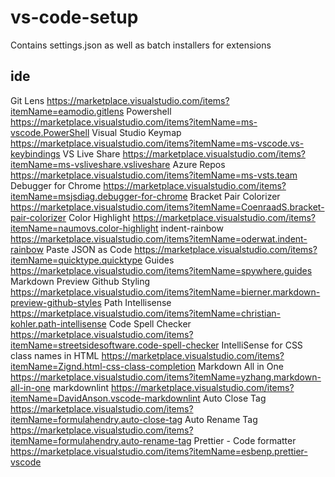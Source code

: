 # vs-code-setup

Contains settings.json as well as batch installers for extensions

## ide

Git Lens <https://marketplace.visualstudio.com/items?itemName=eamodio.gitlens>
Powershell <https://marketplace.visualstudio.com/items?itemName=ms-vscode.PowerShell>
Visual Studio Keymap <https://marketplace.visualstudio.com/items?itemName=ms-vscode.vs-keybindings>
VS Live Share <https://marketplace.visualstudio.com/items?itemName=ms-vsliveshare.vsliveshare>
Azure Repos <https://marketplace.visualstudio.com/items?itemName=ms-vsts.team>
Debugger for Chrome <https://marketplace.visualstudio.com/items?itemName=msjsdiag.debugger-for-chrome>
Bracket Pair Colorizer <https://marketplace.visualstudio.com/items?itemName=CoenraadS.bracket-pair-colorizer>
Color Highlight <https://marketplace.visualstudio.com/items?itemName=naumovs.color-highlight>
indent-rainbow <https://marketplace.visualstudio.com/items?itemName=oderwat.indent-rainbow>
Paste JSON as Code <https://marketplace.visualstudio.com/items?itemName=quicktype.quicktype>
Guides <https://marketplace.visualstudio.com/items?itemName=spywhere.guides>
Markdown Preview Github Styling <https://marketplace.visualstudio.com/items?itemName=bierner.markdown-preview-github-styles>
Path Intellisense <https://marketplace.visualstudio.com/items?itemName=christian-kohler.path-intellisense>
Code Spell Checker <https://marketplace.visualstudio.com/items?itemName=streetsidesoftware.code-spell-checker>
IntelliSense for CSS class names in HTML <https://marketplace.visualstudio.com/items?itemName=Zignd.html-css-class-completion>
Markdown All in One <https://marketplace.visualstudio.com/items?itemName=yzhang.markdown-all-in-one>
markdownlint <https://marketplace.visualstudio.com/items?itemName=DavidAnson.vscode-markdownlint>
Auto Close Tag <https://marketplace.visualstudio.com/items?itemName=formulahendry.auto-close-tag>
Auto Rename Tag <https://marketplace.visualstudio.com/items?itemName=formulahendry.auto-rename-tag>
Prettier - Code formatter <https://marketplace.visualstudio.com/items?itemName=esbenp.prettier-vscode>

